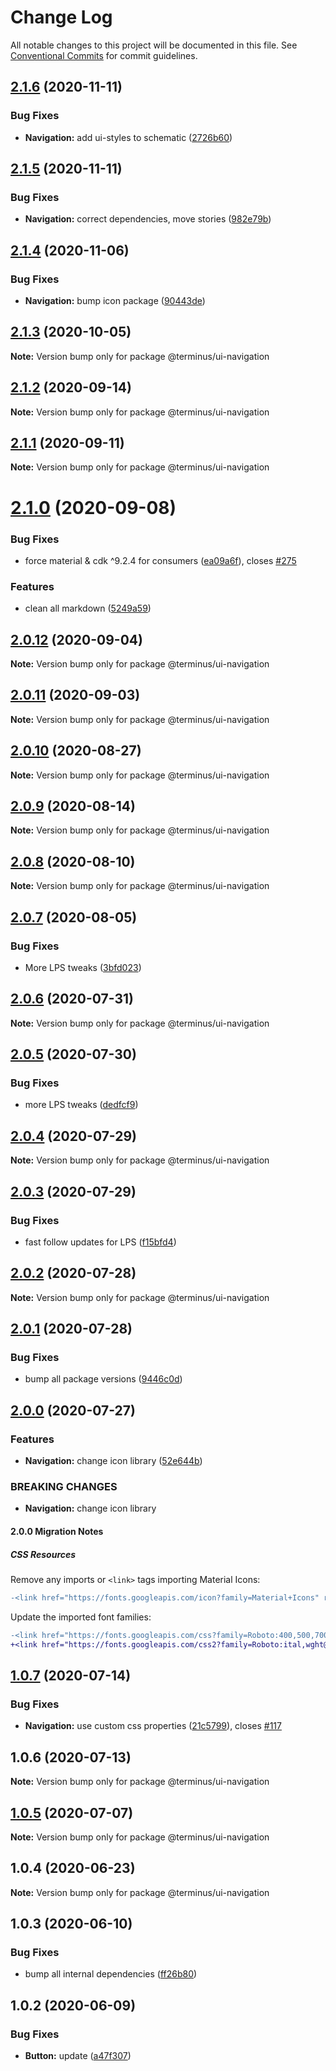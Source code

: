 # Change Log

All notable changes to this project will be documented in this file.
See [Conventional Commits](https://conventionalcommits.org) for commit guidelines.

## [2.1.6](https://github.com/GetTerminus/terminus-oss/compare/@terminus/ui-navigation@2.1.5...@terminus/ui-navigation@2.1.6) (2020-11-11)


### Bug Fixes

* **Navigation:** add ui-styles to schematic ([2726b60](https://github.com/GetTerminus/terminus-oss/commit/2726b60a49a84af2ed9c3e4a540bfdd0ac36e66b))





## [2.1.5](https://github.com/GetTerminus/terminus-oss/compare/@terminus/ui-navigation@2.1.4...@terminus/ui-navigation@2.1.5) (2020-11-11)


### Bug Fixes

* **Navigation:** correct dependencies, move stories ([982e79b](https://github.com/GetTerminus/terminus-oss/commit/982e79beac05263417d65079881f248a20b8f3f4))





## [2.1.4](https://github.com/GetTerminus/terminus-oss/compare/@terminus/ui-navigation@2.1.3...@terminus/ui-navigation@2.1.4) (2020-11-06)


### Bug Fixes

* **Navigation:** bump icon package ([90443de](https://github.com/GetTerminus/terminus-oss/commit/90443de898eef879e3d953a0de84e57770c95e7a))





## [2.1.3](https://github.com/GetTerminus/terminus-oss/compare/@terminus/ui-navigation@2.1.2...@terminus/ui-navigation@2.1.3) (2020-10-05)

**Note:** Version bump only for package @terminus/ui-navigation





## [2.1.2](https://github.com/GetTerminus/terminus-oss/compare/@terminus/ui-navigation@2.1.1...@terminus/ui-navigation@2.1.2) (2020-09-14)

**Note:** Version bump only for package @terminus/ui-navigation





## [2.1.1](https://github.com/GetTerminus/terminus-oss/compare/@terminus/ui-navigation@2.1.0...@terminus/ui-navigation@2.1.1) (2020-09-11)

**Note:** Version bump only for package @terminus/ui-navigation





# [2.1.0](https://github.com/GetTerminus/terminus-oss/compare/@terminus/ui-navigation@2.0.12...@terminus/ui-navigation@2.1.0) (2020-09-08)


### Bug Fixes

* force material & cdk ^9.2.4 for consumers ([ea09a6f](https://github.com/GetTerminus/terminus-oss/commit/ea09a6ff88a1ea239fe0e24cb011abfb3ffc8908)), closes [#275](https://github.com/GetTerminus/terminus-oss/issues/275)


### Features

* clean all markdown ([5249a59](https://github.com/GetTerminus/terminus-oss/commit/5249a59486be63b6d9a0be7a801defb9b6adcedc))





## [2.0.12](https://github.com/GetTerminus/terminus-oss/compare/@terminus/ui-navigation@2.0.11...@terminus/ui-navigation@2.0.12) (2020-09-04)

**Note:** Version bump only for package @terminus/ui-navigation





## [2.0.11](https://github.com/GetTerminus/terminus-oss/compare/@terminus/ui-navigation@2.0.10...@terminus/ui-navigation@2.0.11) (2020-09-03)

**Note:** Version bump only for package @terminus/ui-navigation

## [2.0.10](https://github.com/GetTerminus/terminus-oss/compare/@terminus/ui-navigation@2.0.9...@terminus/ui-navigation@2.0.10) (2020-08-27)

**Note:** Version bump only for package @terminus/ui-navigation

## [2.0.9](https://github.com/GetTerminus/terminus-oss/compare/@terminus/ui-navigation@2.0.8...@terminus/ui-navigation@2.0.9) (2020-08-14)

**Note:** Version bump only for package @terminus/ui-navigation

## [2.0.8](https://github.com/GetTerminus/terminus-oss/compare/@terminus/ui-navigation@2.0.7...@terminus/ui-navigation@2.0.8) (2020-08-10)

**Note:** Version bump only for package @terminus/ui-navigation

## [2.0.7](https://github.com/GetTerminus/terminus-oss/compare/@terminus/ui-navigation@2.0.6...@terminus/ui-navigation@2.0.7) (2020-08-05)

### Bug Fixes

* More LPS tweaks ([3bfd023](https://github.com/GetTerminus/terminus-oss/commit/3bfd023788f06b3bd609493d3308f902c11f0dcd))

## [2.0.6](https://github.com/GetTerminus/terminus-oss/compare/@terminus/ui-navigation@2.0.5...@terminus/ui-navigation@2.0.6) (2020-07-31)

**Note:** Version bump only for package @terminus/ui-navigation

## [2.0.5](https://github.com/GetTerminus/terminus-oss/compare/@terminus/ui-navigation@2.0.4...@terminus/ui-navigation@2.0.5) (2020-07-30)

### Bug Fixes

* more LPS tweaks ([dedfcf9](https://github.com/GetTerminus/terminus-oss/commit/dedfcf947e3bcd33041b388ccab9bcc5bf273f51))

## [2.0.4](https://github.com/GetTerminus/terminus-oss/compare/@terminus/ui-navigation@2.0.3...@terminus/ui-navigation@2.0.4) (2020-07-29)

**Note:** Version bump only for package @terminus/ui-navigation

## [2.0.3](https://github.com/GetTerminus/terminus-oss/compare/@terminus/ui-navigation@2.0.2...@terminus/ui-navigation@2.0.3) (2020-07-29)

### Bug Fixes

* fast follow updates for LPS ([f15bfd4](https://github.com/GetTerminus/terminus-oss/commit/f15bfd4fa088da2fea76e9964c664bad8844e740))

## [2.0.2](https://github.com/GetTerminus/terminus-oss/compare/@terminus/ui-navigation@2.0.1...@terminus/ui-navigation@2.0.2) (2020-07-28)

**Note:** Version bump only for package @terminus/ui-navigation

## [2.0.1](https://github.com/GetTerminus/terminus-oss/compare/@terminus/ui-navigation@2.0.0...@terminus/ui-navigation@2.0.1) (2020-07-28)

### Bug Fixes

* bump all package versions ([9446c0d](https://github.com/GetTerminus/terminus-oss/commit/9446c0d5cde3bd693cfba7cabbfd2db443a47b00))

## [2.0.0](https://github.com/GetTerminus/terminus-oss/compare/@terminus/ui-navigation@1.0.7...@terminus/ui-navigation@2.0.0) (2020-07-27)

### Features

* **Navigation:** change icon library ([52e644b](https://github.com/GetTerminus/terminus-oss/commit/52e644b5908f3557bcd340ac429c9d881dbb3a0f))

### BREAKING CHANGES

* **Navigation:** change icon library

#### 2.0.0 Migration Notes

##### CSS Resources

Remove any imports or `<link>` tags importing Material Icons:

```diff
-<link href="https://fonts.googleapis.com/icon?family=Material+Icons" rel="stylesheet">
```

Update the imported font families:

```diff
-<link href="https://fonts.googleapis.com/css?family=Roboto:400,500,700" rel="stylesheet">
+<link href="https://fonts.googleapis.com/css2?family=Roboto:ital,wght@0,400;0,500;0,700;1,400&display=swap" rel="stylesheet">
```

## [1.0.7](https://github.com/GetTerminus/terminus-oss/compare/@terminus/ui-navigation@1.0.6...@terminus/ui-navigation@1.0.7) (2020-07-14)

### Bug Fixes

* **Navigation:** use custom css properties ([21c5799](https://github.com/GetTerminus/terminus-oss/commit/21c5799cd299656450102eda99ab20ce7da5deab)), closes [#117](https://github.com/GetTerminus/terminus-oss/issues/117)

## 1.0.6 (2020-07-13)

**Note:** Version bump only for package @terminus/ui-navigation

## [1.0.5](https://github.com/GetTerminus/terminus-oss/compare/@terminus/ui-navigation@1.0.4...@terminus/ui-navigation@1.0.5) (2020-07-07)

**Note:** Version bump only for package @terminus/ui-navigation

## 1.0.4 (2020-06-23)

**Note:** Version bump only for package @terminus/ui-navigation

## 1.0.3 (2020-06-10)

### Bug Fixes

* bump all internal dependencies ([ff26b80](https://github.com/GetTerminus/terminus-oss/commit/ff26b806bb599401f006996be5b567a378e68ef3))

## 1.0.2 (2020-06-09)

### Bug Fixes

* **Button:** update ([a47f307](https://github.com/GetTerminus/terminus-oss/commit/a47f30757b9216d6ee76788c117e76eacf5289e5))
